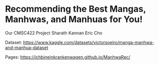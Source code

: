 # Recommending the Best Mangas, Manhwas, and Manhuas for You!
Our CMSC422 Project
Sharath Kannan
Eric Cho

Dataset: https://www.kaggle.com/datasets/victorsoeiro/manga-manhwa-and-manhua-dataset

Pages: https://ichbineinkrankenwagen.github.io/ManhwaRec/
